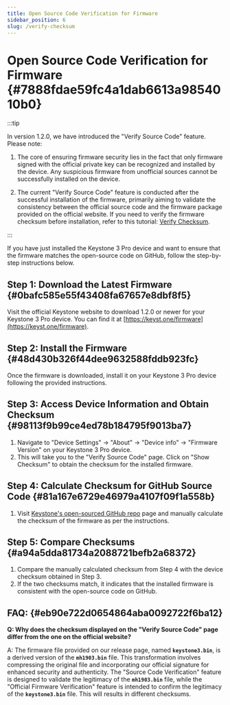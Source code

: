 ```yaml
---
title: Open Source Code Verification for Firmware
sidebar_position: 6
slug: /verify-checksum
---
```




# Open Source Code Verification for Firmware {#7888fdae59fc4a1dab6613a9854010b0}


:::tip

In version 1.2.0, we have introduced the "Verify Source Code" feature. Please note:

1. The core of ensuring firmware security lies in the fact that only firmware signed with the official private key can be recognized and installed by the device. Any suspicious firmware from unofficial sources cannot be successfully installed on the device.

2. The current "Verify Source Code" feature is conducted after the successful installation of the firmware, primarily aiming to validate the consistency between the official source code and the firmware package provided on the official website. If you need to verify the firmware checksum before installation, refer to this tutorial: [Verify Checksum](https://guide.keyst.one/docs/verify-checksum).

:::




If you have just installed the Keystone 3 Pro device and want to ensure that the firmware matches the open-source code on GitHub, follow the step-by-step instructions below.


## **Step 1: Download the Latest Firmware** {#0bafc585e55f43408fa67657e8dbf8f5}


Visit the official Keystone website to download 1.2.0 or newer for your Keystone 3 Pro device. You can find it at [https://keyst.one/firmware](https://keyst.one/firmware).


## **Step 2: Install the Firmware** {#48d430b326f44dee9632588fddb923fc}


Once the firmware is downloaded, install it on your Keystone 3 Pro device following the provided instructions.


## **Step 3: Access Device Information and Obtain Checksum** {#98113f9b99ce4ed78b184795f9013ba7}

1. Navigate to "Device Settings" -&gt; "About" -&gt; "Device info" -&gt; "Firmware Version" on your Keystone 3 Pro device.
1. This will take you to the "Verify Source Code" page. Click on "Show Checksum" to obtain the checksum for the installed firmware.

## **Step 4: Calculate Checksum for GitHub Source Code** {#81a167e6729e46979a4107f09f1a558b}

1. Visit [Keystone's open-sourced GitHub repo](https://github.com/KeystoneHQ/keystone3-firmware/blob/release/v1.2.4/docs/verify.md) page and manually calculate the checksum of the firmware as per the instructions.

## **Step 5: Compare Checksums** {#a94a5dda81734a2088721befb2a68372}

1. Compare the manually calculated checksum from Step 4 with the device checksum obtained in Step 3.
1. If the two checksums match, it indicates that the installed firmware is consistent with the open-source code on GitHub.

## FAQ: {#eb90e722d0654864aba0092722f6ba12}


**Q: Why does the checksum displayed on the "Verify Source Code" page differ from the one on the official website?**


A: The firmware file provided on our release page, named **`keystone3.bin`**, is a derived version of the **`mh1903.bin`** file. This transformation involves compressing the original file and incorporating our official signature for enhanced security and authenticity.
The "Source Code Verification" feature is designed to validate the legitimacy of the **`mh1903.bin`** file, while the "Official Firmware Verification" feature is intended to confirm the legitimacy of the **`keystone3.bin`** file. This will results in different checksums.


